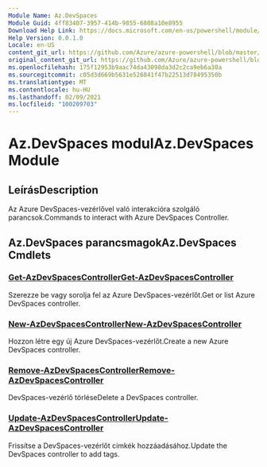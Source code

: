 ```yaml
---
Module Name: Az.DevSpaces
Module Guid: 4ff83407-3957-414b-9855-6808a10e8955
Download Help Link: https://docs.microsoft.com/en-us/powershell/module/az.devspaces
Help Version: 0.0.1.0
Locale: en-US
content_git_url: https://github.com/Azure/azure-powershell/blob/master/src/DevSpaces/DevSpaces/help/Az.DevSpaces.md
original_content_git_url: https://github.com/Azure/azure-powershell/blob/master/src/DevSpaces/DevSpaces/help/Az.DevSpaces.md
ms.openlocfilehash: 175f12953b9aac74da43098da3d2c2ca9eb6a30a
ms.sourcegitcommit: c05d3d669b5631e526841f47b22513d78495350b
ms.translationtype: MT
ms.contentlocale: hu-HU
ms.lasthandoff: 02/09/2021
ms.locfileid: "100209703"
---
```

# <span data-ttu-id="677ac-101">Az.DevSpaces modul</span><span class="sxs-lookup"><span data-stu-id="677ac-101">Az.DevSpaces Module</span></span>
## <span data-ttu-id="677ac-102">Leírás</span><span class="sxs-lookup"><span data-stu-id="677ac-102">Description</span></span>
<span data-ttu-id="677ac-103">Az Azure DevSpaces-vezérlővel való interakcióra szolgáló parancsok.</span><span class="sxs-lookup"><span data-stu-id="677ac-103">Commands to interact with Azure DevSpaces Controller.</span></span>

## <span data-ttu-id="677ac-104">Az.DevSpaces parancsmagok</span><span class="sxs-lookup"><span data-stu-id="677ac-104">Az.DevSpaces Cmdlets</span></span>
### [<span data-ttu-id="677ac-105">Get-AzDevSpacesController</span><span class="sxs-lookup"><span data-stu-id="677ac-105">Get-AzDevSpacesController</span></span>](Get-AzDevSpacesController.md)
<span data-ttu-id="677ac-106">Szerezze be vagy sorolja fel az Azure DevSpaces-vezérlőt.</span><span class="sxs-lookup"><span data-stu-id="677ac-106">Get or list Azure DevSpaces controller.</span></span>

### [<span data-ttu-id="677ac-107">New-AzDevSpacesController</span><span class="sxs-lookup"><span data-stu-id="677ac-107">New-AzDevSpacesController</span></span>](New-AzDevSpacesController.md)
<span data-ttu-id="677ac-108">Hozzon létre egy új Azure DevSpaces-vezérlőt.</span><span class="sxs-lookup"><span data-stu-id="677ac-108">Create a new Azure DevSpaces controller.</span></span>

### [<span data-ttu-id="677ac-109">Remove-AzDevSpacesController</span><span class="sxs-lookup"><span data-stu-id="677ac-109">Remove-AzDevSpacesController</span></span>](Remove-AzDevSpacesController.md)
<span data-ttu-id="677ac-110">DevSpaces-vezérlő törlése</span><span class="sxs-lookup"><span data-stu-id="677ac-110">Delete a DevSpaces controller.</span></span>

### [<span data-ttu-id="677ac-111">Update-AzDevSpacesController</span><span class="sxs-lookup"><span data-stu-id="677ac-111">Update-AzDevSpacesController</span></span>](Update-AzDevSpacesController.md)
<span data-ttu-id="677ac-112">Frissítse a DevSpaces-vezérlőt címkék hozzáadásához.</span><span class="sxs-lookup"><span data-stu-id="677ac-112">Update the DevSpaces controller to add tags.</span></span> 

